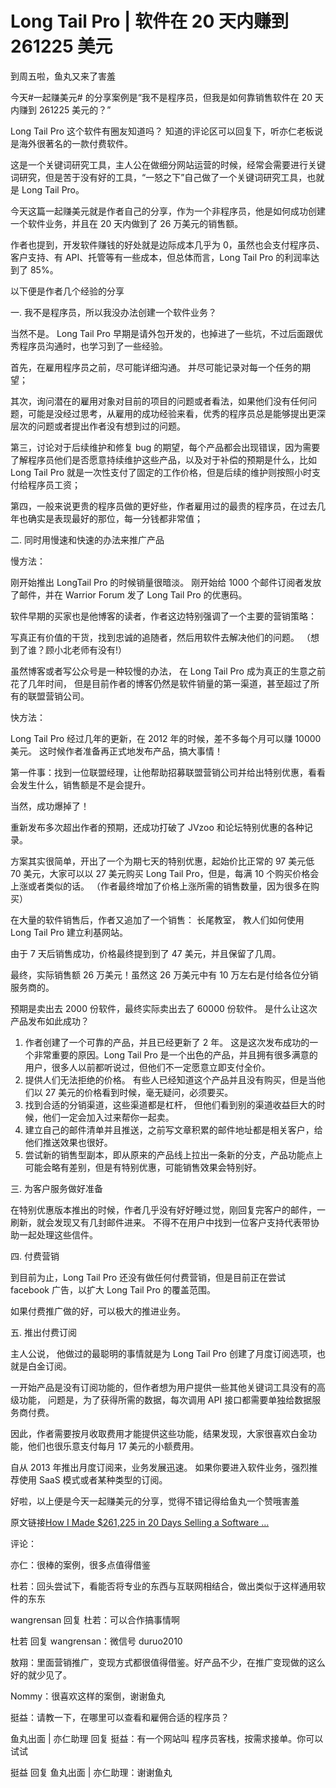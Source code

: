 # Long Tail Pro | 软件在 20 天内赚到 261225 美元

到周五啦，鱼丸又来了害羞

今天#一起赚美元# 的分享案例是“我不是程序员，但我是如何靠销售软件在 20 天内赚到 261225 美元的？”

Long Tail Pro 这个软件有圈友知道吗？ 知道的评论区可以回复下，听亦仁老板说是海外很著名的一款付费软件。

这是一个关键词研究工具，主人公在做细分网站运营的时候，经常会需要进行关键词研究，但是苦于没有好的工具，“一怒之下”自己做了一个关键词研究工具，也就是 Long Tail Pro。

今天这篇一起赚美元就是作者自己的分享，作为一个非程序员，他是如何成功创建一个软件业务，并且在 20 天内做到了 26 万美元的销售额。

作者也提到，开发软件赚钱的好处就是边际成本几乎为 0，虽然也会支付程序员、客户支持、有 API、托管等有一些成本，但总体而言，Long Tail Pro 的利润率达到了 85%。

以下便是作者几个经验的分享

一. 我不是程序员，所以我没办法创建一个软件业务？

当然不是。 Long Tail Pro 早期是请外包开发的，也掉进了一些坑，不过后面跟优秀程序员沟通时，也学习到了一些经验。

首先，在雇用程序员之前，尽可能详细沟通。 并尽可能记录对每一个任务的期望；

其次，询问潜在的雇用对象对目前的项目的问题或者看法，如果他们没有任何问题，可能是没经过思考，从雇用的成功经验来看，优秀的程序员总是能够提出更深层次的问题或者提出作者没有想到过的问题。

第三，讨论对于后续维护和修复 bug 的期望，每个产品都会出现错误，因为需要了解程序员他们是否愿意持续维护这些产品，以及对于补偿的预期是什么，比如 Long Tail Pro 就是一次性支付了固定的工作价格，但是后续的维护则按照小时支付给程序员工资；

第四，一般来说更贵的程序员做的更好些，作者雇用过的最贵的程序员，在过去几年也确实是表现最好的那位，每一分钱都非常值；

二. 同时用慢速和快速的办法来推广产品

慢方法：

刚开始推出 LongTail Pro 的时候销量很暗淡。 刚开始给 1000 个邮件订阅者发放了邮件，并在 Warrior Forum 发了 Long Tail Pro 的优惠码。

软件早期的买家也是他博客的读者，作者这边特别强调了一个主要的营销策略：

写真正有价值的干货，找到忠诚的追随者，然后用软件去解决他们的问题。 （想到了谁？顾小北老师有没有!）

虽然博客或者写公众号是一种较慢的办法， 在 Long Tail Pro 成为真正的生意之前花了几年时间， 但是目前作者的博客仍然是软件销量的第一渠道，甚至超过了所有的联盟营销公司。

快方法：

Long Tail Pro 经过几年的更新，在 2012 年的时候，差不多每个月可以赚 10000 美元。 这时候作者准备再正式地发布产品，搞大事情！

第一件事：找到一位联盟经理，让他帮助招募联盟营销公司并给出特别优惠，看看会发生什么，销售额是不是会提升。

当然，成功爆掉了！

重新发布多次超出作者的预期，还成功打破了 JVzoo 和论坛特别优惠的各种记录。

方案其实很简单，开出了一个为期七天的特别优惠，起始价比正常的 97 美元低 70 美元，大家可以以 27 美元购买 Long Tail Pro，但是，每满 10 个购买价格会上涨或者类似的话。 （作者最终增加了价格上涨所需的销售数量，因为很多在购买）

在大量的软件销售后，作者又追加了一个销售： 长尾教室， 教人们如何使用 Long Tail Pro 建立利基网站。

由于 7 天后销售成功，价格最终提到到了 47 美元，并且保留了几周。

最终，实际销售额 26 万美元！虽然这 26 万美元中有 10 万左右是付给各位分销服务商的。

预期是卖出去 2000 份软件，最终实际卖出去了 60000 份软件。 是什么让这次产品发布如此成功？

1.  作者创建了一个可靠的产品，并且已经更新了 2 年。 这是这次发布成功的一个非常重要的原因。Long Tail Pro 是一个出色的产品，并且拥有很多满意的用户，很多人以前都听说过，但他们不一定愿意立即支付全价。
2.  提供人们无法拒绝的价格。 有些人已经知道这个产品并且没有购买，但是当他们以 27 美元的价格看到时候，毫无疑问，必须要买。
3.  找到合适的分销渠道，这些渠道都是杠杆， 但他们看到别的渠道收益巨大的时候，他们一定会加入过来帮你一起卖。
4.  建立自己的邮件清单并且推送，之前写文章积累的邮件地址都是相关客户，给他们推送效果也很好。
5.  尝试新的销售型副本，即从原来的产品线上拉出一条新的分支，产品功能点上可能会略有差别，但是有特别优惠，可能销售效果会特别好。

三. 为客户服务做好准备

在特别优惠版本推出的时候，作者几乎没有好好睡过觉，刚回复完客户的邮件，一刷新，就会发现又有几封邮件进来。 不得不在用户中找到一位客户支持代表带协助一起处理这些信件。

四. 付费营销

到目前为止，Long Tail Pro 还没有做任何付费营销，但是目前正在尝试 facebook 广告，以扩大 Long Tail Pro 的覆盖范围。

如果付费推广做的好，可以极大的推进业务。

五. 推出付费订阅

主人公说， 他做过的最聪明的事情就是为 Long Tail Pro 创建了月度订阅选项，也就是白金订阅。

一开始产品是没有订阅功能的，但作者想为用户提供一些其他关键词工具没有的高级功能， 问题是，为了获得所需的数据，每次调用 API 接口都需要单独给数据服务商付费。

因此，作者需要按月收取费用才能提供这些功能，结果发现，大家很喜欢白金功能，他们也很乐意支付每月 17 美元的小额费用。

自从 2013 年推出月度订阅来，业务发展迅速。 如果你要进入软件业务，强烈推荐使用 SaaS 模式或者某种类型的订阅。

好啦，以上便是今天一起赚美元的分享，觉得不错记得给鱼丸一个赞哦害羞

原文链接[How I Made $261,225 in 20 Days Selling a Software …](https://www.nichepursuits.com/how-i-made-261225-in-20-days-selling-a-software-product-even-though-im-not-a-programmer/)

评论：

亦仁：很棒的案例，很多点值得借鉴

杜若：回头尝试下，看能否将专业的东西与互联网相结合，做出类似于这样通用软件的东东

wangrensan 回复 杜若：可以合作搞事情啊

杜若 回复 wangrensan：微信号 duruo2010

敖翔：里面营销推广，变现方式都很值得借鉴。好产品不少，在推广变现做的这么好的就少见了。

Nommy：很喜欢这样的案倒，谢谢鱼丸

挺益：请教一下，在哪里可以查看和雇佣合适的程序员？

鱼丸出面 | 亦仁助理 回复 挺益：有一个网站叫 程序员客栈，按需求接单。你可以试试

挺益 回复 鱼丸出面 | 亦仁助理：谢谢鱼丸